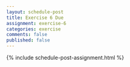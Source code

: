 ```yaml
---
layout: schedule-post
title: Exercise 6 Due
assignment: exercise-6
categories: exercise
comments: false
published: false
---
```

{% include schedule-post-assignment.html %}